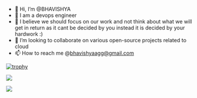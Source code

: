 - 👋 Hi, I’m @BHAVISHYA
- 👀 I am a devops engineer
- 🌱 I believe we should focus on our work and not think about what we will get in return as it cant be decided by you instead it is decided by your hardwork :)
- 💞️ I’m looking to collaborate on various open-source projects related to cloud
- 📫 How to reach me @bhavishyaagg@gmail.com

[![trophy](https://github-profile-trophy.vercel.app/?username=ryo-ma)](https://github.com/ryo-ma/github-profile-trophy)

[![](https://visitcount.itsvg.in/api?id=Bhavishyaig&label=Profile%20Views&color=1&icon=0&pretty=false)](https://visitcount.itsvg.in)

<a href="https://visitcount.itsvg.in"> <img src="https://visitcount.itsvg.in/api?id=Bhavishyaig&label=Profile%20Views&color=1&icon=0&pretty=false" /> </a>
